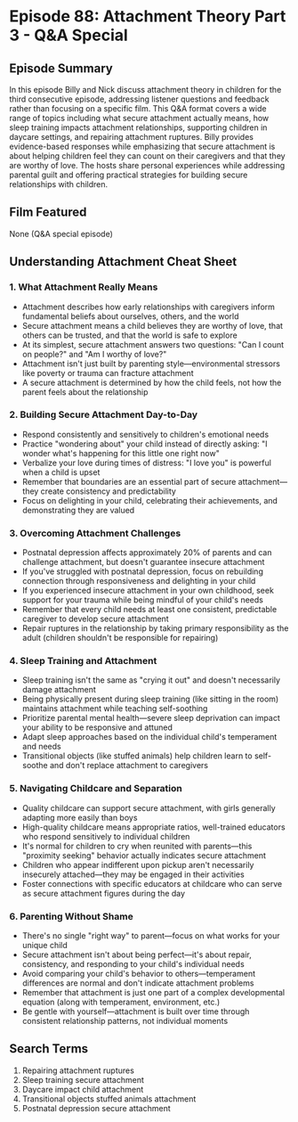 # Episode 88: Attachment Theory Part 3 - Q&A Special

## Episode Summary
In this episode Billy and Nick discuss attachment theory in children for the third consecutive episode, addressing listener questions and feedback rather than focusing on a specific film. This Q&A format covers a wide range of topics including what secure attachment actually means, how sleep training impacts attachment relationships, supporting children in daycare settings, and repairing attachment ruptures. Billy provides evidence-based responses while emphasizing that secure attachment is about helping children feel they can count on their caregivers and that they are worthy of love. The hosts share personal experiences while addressing parental guilt and offering practical strategies for building secure relationships with children.

## Film Featured
None (Q&A special episode)

## Understanding Attachment Cheat Sheet

### 1. What Attachment Really Means
- Attachment describes how early relationships with caregivers inform fundamental beliefs about ourselves, others, and the world
- Secure attachment means a child believes they are worthy of love, that others can be trusted, and that the world is safe to explore
- At its simplest, secure attachment answers two questions: "Can I count on people?" and "Am I worthy of love?"
- Attachment isn't just built by parenting style—environmental stressors like poverty or trauma can fracture attachment
- A secure attachment is determined by how the child feels, not how the parent feels about the relationship

### 2. Building Secure Attachment Day-to-Day
- Respond consistently and sensitively to children's emotional needs
- Practice "wondering about" your child instead of directly asking: "I wonder what's happening for this little one right now"
- Verbalize your love during times of distress: "I love you" is powerful when a child is upset
- Remember that boundaries are an essential part of secure attachment—they create consistency and predictability
- Focus on delighting in your child, celebrating their achievements, and demonstrating they are valued

### 3. Overcoming Attachment Challenges
- Postnatal depression affects approximately 20% of parents and can challenge attachment, but doesn't guarantee insecure attachment
- If you've struggled with postnatal depression, focus on rebuilding connection through responsiveness and delighting in your child
- If you experienced insecure attachment in your own childhood, seek support for your trauma while being mindful of your child's needs
- Remember that every child needs at least one consistent, predictable caregiver to develop secure attachment
- Repair ruptures in the relationship by taking primary responsibility as the adult (children shouldn't be responsible for repairing)

### 4. Sleep Training and Attachment
- Sleep training isn't the same as "crying it out" and doesn't necessarily damage attachment
- Being physically present during sleep training (like sitting in the room) maintains attachment while teaching self-soothing
- Prioritize parental mental health—severe sleep deprivation can impact your ability to be responsive and attuned
- Adapt sleep approaches based on the individual child's temperament and needs
- Transitional objects (like stuffed animals) help children learn to self-soothe and don't replace attachment to caregivers

### 5. Navigating Childcare and Separation
- Quality childcare can support secure attachment, with girls generally adapting more easily than boys
- High-quality childcare means appropriate ratios, well-trained educators who respond sensitively to individual children
- It's normal for children to cry when reunited with parents—this "proximity seeking" behavior actually indicates secure attachment
- Children who appear indifferent upon pickup aren't necessarily insecurely attached—they may be engaged in their activities
- Foster connections with specific educators at childcare who can serve as secure attachment figures during the day

### 6. Parenting Without Shame
- There's no single "right way" to parent—focus on what works for your unique child
- Secure attachment isn't about being perfect—it's about repair, consistency, and responding to your child's individual needs
- Avoid comparing your child's behavior to others—temperament differences are normal and don't indicate attachment problems
- Remember that attachment is just one part of a complex developmental equation (along with temperament, environment, etc.)
- Be gentle with yourself—attachment is built over time through consistent relationship patterns, not individual moments

## Search Terms
1. Repairing attachment ruptures
2. Sleep training secure attachment
3. Daycare impact child attachment
4. Transitional objects stuffed animals attachment
5. Postnatal depression secure attachment